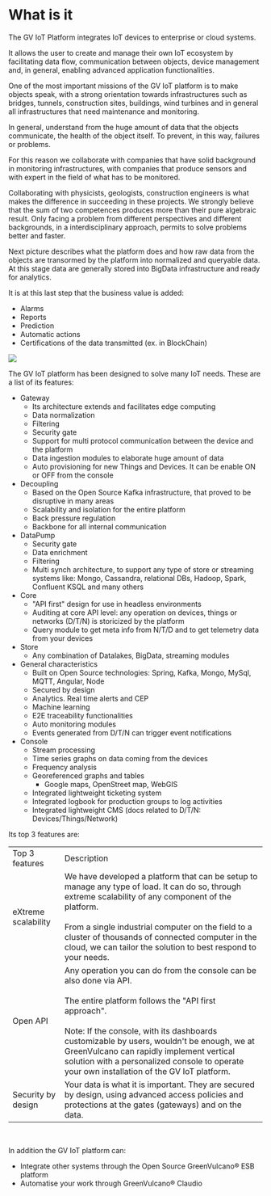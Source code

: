 # What is it 

The GV IoT Platform integrates IoT devices to enterprise or cloud systems.

It allows the user to create and manage their own IoT ecosystem by facilitating
data flow, communication between objects, device management and, in general,
enabling advanced application functionalities.

One of the most important missions of the GV IoT platform is to make objects speak, with a strong orientation towards infrastructures such as bridges, tunnels, construction sites, buildings, wind turbines and in general all infrastructures that need maintenance and monitoring.

In general, understand from the huge amount of data that the objects communicate, the health of the object itself. To prevent, in this way, failures or problems.

For this reason we collaborate with companies that have solid background in monitoring infrastructures, with companies that produce sensors and with expert in the field of what has to be monitored.

Collaborating with physicists, geologists, construction engineers is what makes the difference in succeeding in these projects. We strongly believe that the sum of two competences produces more than their pure algebraic result. Only facing a problem from different perspectives and different backgrounds, in a interdisciplinary approach, permits to solve problems better and faster. 

Next picture describes what the platform does and how raw data from the objects are transormed by the platform into normalized and queryable data.
At this stage data are generally stored into BigData infrastructure and ready for analytics.

It is at this last step that the business value is added:

- Alarms
- Reports
- Prediction
- Automatic actions
- Certifications of the data transmitted (ex. in BlockChain)

<div>
   <img src="{{site.baseurl}}{{site.images}}/what_why_when/images/business_value.png" />
</div>

The GV IoT platform has been designed to solve many IoT needs. These are a list of its features:

* Gateway
    * Its architecture extends and facilitates edge computing
    * Data normalization
    * Filtering
    * Security gate
    * Support for multi protocol communication between the device and the platform
    * Data ingestion modules to elaborate huge amount of data
    * Auto provisioning for new Things and Devices. It can be enable ON or OFF from the console
* Decoupling
    * Based on the Open Source Kafka infrastructure, that proved to be disruptive in many areas
    * Scalability and isolation for the entire platform
    * Back pressure regulation
    * Backbone for all internal communication
* DataPump
    * Security gate
    * Data enrichment
    * Filtering
    * Multi synch architecture, to support any type of store or streaming systems like: Mongo, Cassandra, relational DBs, Hadoop, Spark, Confluent KSQL and many others
* Core
    * "API first" design for use in headless environments
    * Auditing at core API level: any operation on devices, things or networks (D/T/N) is storicized by the platform
    * Query module to get meta info from N/T/D and to get telemetry data from your devices
* Store
    * Any combination of Datalakes, BigData, streaming modules
* General characteristics
    * Built on Open Source technologies: Spring, Kafka, Mongo, MySql, MQTT, Angular, Node
    * Secured by design
    * Analytics. Real time alerts and CEP
    * Machine learning
    * E2E traceability functionalities
    * Auto monitoring modules
    * Events generated from D/T/N can trigger event notifications
* Console
    * Stream processing
    * Time series graphs on data coming from the devices
    * Frequency analysis
    * Georeferenced graphs and tables
        * Google maps, OpenStreet map, WebGIS
    * Integrated lightweight ticketing system
    * Integrated logbook for production groups to log activities
    * Integrated lightweight CMS (docs related to D/T/N: Devices/Things/Network)

Its top 3 features are:

<table>
  <tr>
    <td>Top 3 features</td>
    <td>Description</td>
  </tr>
  <tr>
    <td>eXtreme scalability</td>
    <td>We have developed a platform that can be setup to manage any type of load. It can do so, through extreme scalability of any component of the platform.<br/><br/>From a single industrial computer on the field to a cluster of thousands of connected computer in the cloud, we can tailor the solution to best respond to your needs.</td>
  </tr>
  <tr>
    <td>Open API</td>
    <td>Any operation you can do from the console can be also done via API.<br/><br/>The entire platform follows the "API first approach".<br/><br/>Note: If the console, with its dashboards customizable by users, wouldn't be enough, we at GreenVulcano can rapidly implement vertical solution with a personalized console to operate your own installation of the GV IoT platform.</td>
  </tr>
  <tr>
    <td>Security by design</td>
    <td>Your data is what it is important. They are secured by design, using advanced access policies and protections at the gates (gateways) and on the data.</td>
  </tr>
</table>
<br/>

In addition the GV IoT platform can:
* Integrate other systems through the Open Source GreenVulcano® ESB platform
* Automatise your work through GreenVulcano® Claudio
